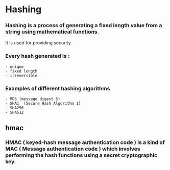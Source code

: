 # Hashing

### Hashing is a process of generating a fixed length value  from a string using mathematical functions. 
It is used for providing security.  

### Every hash generated is :
    - unique  
    - fixed length  
    - irreversible  


### Examples of different hashing algorithms
    - MD5 (message digest 5)
    - SHA1  (Secure Hash Algorithm 1)
    - SHA256  
    - SHA512


## hmac 
### HMAC ( keyed-hash message authentication code ) is a kind of MAC ( Message authentication code ) which involves performing the hash functions using a secret cryptographic key. 
